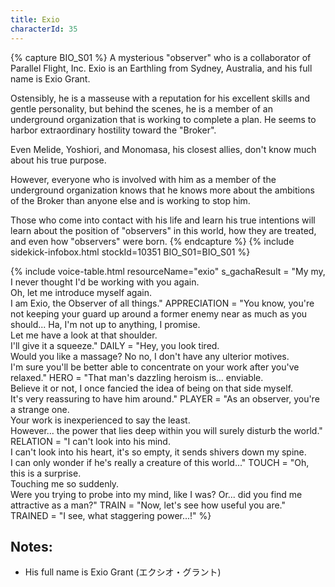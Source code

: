 ```yaml
---
title: Exio
characterId: 35
---
```


{% capture BIO_S01 %}
A mysterious "observer" who is a collaborator of Parallel Flight, Inc. Exio is an Earthling from Sydney, Australia, and his full name is Exio Grant. 

Ostensibly, he is a masseuse with a reputation for his excellent skills and gentle personality, but behind the scenes, he is a member of an underground organization that is working to complete a plan. He seems to harbor extraordinary hostility toward the "Broker".


Even Melide, Yoshiori, and Monomasa, his closest allies, don't know much about his true purpose. 

However, everyone who is involved with him as a member of the underground organization knows that he knows more about the ambitions of the Broker than anyone else and is working to stop him. 

Those who come into contact with his life and learn his true intentions will learn about the position of "observers" in this world, how they are treated, and even how "observers" were born.
{% endcapture %}
{% include sidekick-infobox.html stockId=10351 BIO_S01=BIO_S01 %}

{% include voice-table.html resourceName="exio"
s_gachaResult = "My my, I never thought I'd be working with you again.<br>Oh, let me introduce myself again.<br>I am Exio, the Observer of all things."
APPRECIATION = "You know, you're not keeping your guard up around a former enemy near as much as you should... Ha, I'm not up to anything, I promise.<br>Let me have a look at that shoulder.<br>I'll give it a squeeze."
DAILY = "Hey, you look tired.<br>Would you like a massage? No no, I don't have any ulterior motives.<br>I'm sure you'll be better able to concentrate on your work after you've relaxed."
HERO = "That man's dazzling heroism is... enviable.<br>Believe it or not, I once fancied the idea of being on that side myself.<br>It's very reassuring to have him around."
PLAYER = "As an observer, you're a strange one.<br>Your work is inexperienced to say the least.<br>However... the power that lies deep within you will surely disturb the world."
RELATION = "I can't look into his mind.<br>I can't look into his heart, it's so empty, it sends shivers down my spine.<br>I can only wonder if he's really a creature of this world..."
TOUCH = "Oh, this is a surprise.<br>Touching me so suddenly.<br>Were you trying to probe into my mind, like I was? Or... did you find me attractive as a man?"
TRAIN = "Now, let's see how useful you are."
TRAINED = "I see, what staggering power...!"
%}

## Notes:

- His full name is Exio Grant (エクシオ・グラント)
